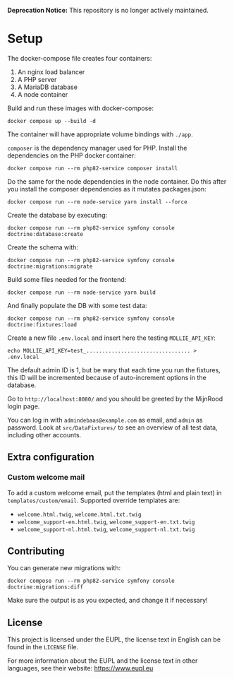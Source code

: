 **Deprecation Notice:** This repository is no longer actively maintained.

# Setup

The docker-compose file creates four containers:
1. An nginx load balancer
2. A PHP server
3. A MariaDB database
4. A node container

Build and run these images with docker-compose:

`docker compose up --build -d`

The container will have appropriate volume bindings with `./app`.

`composer` is the dependency manager used for PHP. Install the dependencies on the PHP docker container:

`docker compose run --rm php82-service composer install`

Do the same for the node dependencies in the node container.
Do this after you install the composer dependencies as it mutates packages.json:

`docker compose run --rm node-service yarn install --force`

Create the database by executing:

`docker compose run --rm php82-service symfony console doctrine:database:create`

Create the schema with:

`docker compose run --rm php82-service symfony console doctrine:migrations:migrate`

Build some files needed for the frontend:

`docker compose run --rm node-service yarn build`

And finally populate the DB with some test data:

`docker compose run --rm php82-service symfony console doctrine:fixtures:load`

Create a new file `.env.local` and insert here the testing `MOLLIE_API_KEY`:

`echo MOLLIE_API_KEY=test_................................. > .env.local`

The default admin ID is 1, but be wary that each time you run the fixtures, this
ID will be incremented because of auto-increment options in the database.

Go to `http://localhost:8080/` and you should be greeted by the MijnRood login page.

You can log in with `admindebaas@example.com` as email, and `admin` as password.
Look at `src/DataFixtures/` to see an overview of all test data, including other accounts.

## Extra configuration

### Custom welcome mail

To add a custom welcome email, put the templates (html and plain text) in `templates/custom/email`.
Supported override templates are:
- `welcome.html.twig`, `welcome.html.txt.twig`
- `welcome_support-en.html.twig`, `welcome_support-en.txt.twig`
- `welcome_support-nl.html.twig`, `welcome_support-nl.txt.twig`

## Contributing

You can generate new migrations with:

`docker compose run --rm php82-service symfony console doctrine:migrations:diff`

Make sure the output is as you expected, and change it if necessary!

## License

This project is licensed under the EUPL, the license text in English can be found in the `LICENSE` file.

For more information about the EUPL and the license text in other languages, see their website: https://www.eupl.eu
